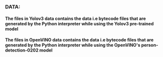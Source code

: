 ### DATA:

#### The files in Yolov3 data contains the data i.e bytecode files that are generated by the Python interpreter while using the Yolov3 pre-trained model

#### The files in OpenVINO data contains the data i.e bytecode files that are generated by the Python interpreter while using the OpenVINO's person-detection-0202 model
